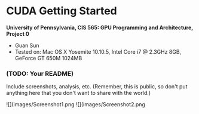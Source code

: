 CUDA Getting Started
====================

**University of Pennsylvania, CIS 565: GPU Programming and Architecture, Project 0**

* Guan Sun
* Tested on: Mac OS X Yosemite 10.10.5, Intel Core i7 @ 2.3GHz 8GB, GeForce GT 650M 1024MB
### (TODO: Your README)

Include screenshots, analysis, etc. (Remember, this is public, so don't put anything here that you don't want to
share with the world.)

![](images/Screenshot1.png
![](images/Screenshot2.png

